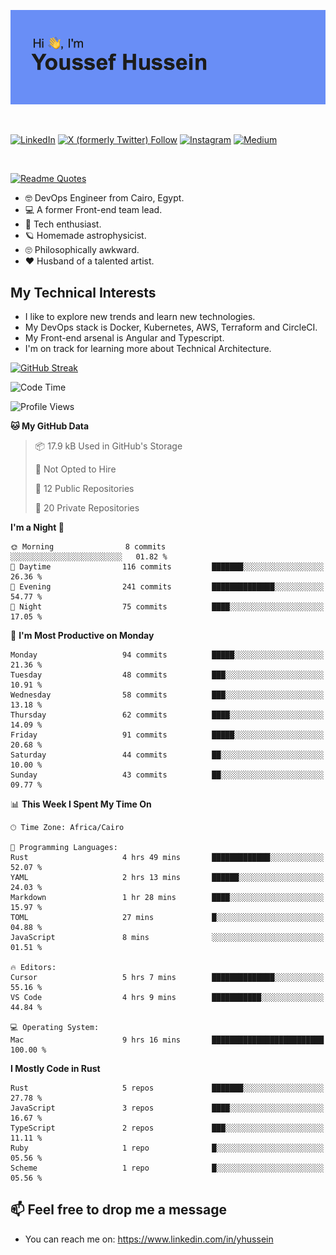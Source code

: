 [![Youssef's GitHub Banner](./assets/youssef-hussein.png)](https://github.com/yorki404)

</br>

[![LinkedIn](https://img.shields.io/badge/linkedin-%230077B5.svg?style=for-the-badge&logo=linkedin&logoColor=white)](https://www.linkedin.com/in/yhussein/)
[![X (formerly Twitter) Follow](https://img.shields.io/twitter/follow/devqikHQ?style=for-the-badge&logo=X&logoColor=White&labelColor=White)](https://twitter.com/devqikHQ)
[![Instagram](https://img.shields.io/badge/devqik-E4405F?style=for-the-badge&logo=Instagram&logoColor=white)](https://instagram.com/devqik)
[![Medium](https://img.shields.io/badge/Medium-12100E?style=for-the-badge&logo=medium&logoColor=white)](https://medium.com/@devqik)

</br>

[![Readme Quotes](https://quotes-github-readme.vercel.app/api?type=horizontal&theme=dark)](https://github.com/piyushsuthar/github-readme-quotes)

- :nerd_face: DevOps Engineer from Cairo, Egypt.
- :computer: A former Front-end team lead.
- :satellite: Tech enthusiast.
- :ringed_planet: Homemade astrophysicist.
- :roll_eyes: Philosophically awkward.
- :heart: Husband of a talented artist.

## My Technical Interests

- I like to explore new trends and learn new technologies.
- My DevOps stack is Docker, Kubernetes, AWS, Terraform and CircleCI.
- My Front-end arsenal is Angular and Typescript.
- I'm on track for learning more about Technical Architecture.

[![GitHub Streak](https://streak-stats.demolab.com/?user=devqik&theme=dark)](https://git.io/streak-stats)

<!--START_SECTION:waka-->
![Code Time](http://img.shields.io/badge/Code%20Time-898%20hrs%2040%20mins-blue)

![Profile Views](http://img.shields.io/badge/Profile%20Views-0-blue)

**🐱 My GitHub Data** 

> 📦 17.9 kB Used in GitHub's Storage 
 > 
> 🚫 Not Opted to Hire
 > 
> 📜 12 Public Repositories 
 > 
> 🔑 20 Private Repositories 
 > 
**I'm a Night 🦉** 

```text
🌞 Morning                8 commits           ░░░░░░░░░░░░░░░░░░░░░░░░░   01.82 % 
🌆 Daytime                116 commits         ███████░░░░░░░░░░░░░░░░░░   26.36 % 
🌃 Evening                241 commits         ██████████████░░░░░░░░░░░   54.77 % 
🌙 Night                  75 commits          ████░░░░░░░░░░░░░░░░░░░░░   17.05 % 
```
📅 **I'm Most Productive on Monday** 

```text
Monday                   94 commits          █████░░░░░░░░░░░░░░░░░░░░   21.36 % 
Tuesday                  48 commits          ███░░░░░░░░░░░░░░░░░░░░░░   10.91 % 
Wednesday                58 commits          ███░░░░░░░░░░░░░░░░░░░░░░   13.18 % 
Thursday                 62 commits          ████░░░░░░░░░░░░░░░░░░░░░   14.09 % 
Friday                   91 commits          █████░░░░░░░░░░░░░░░░░░░░   20.68 % 
Saturday                 44 commits          ██░░░░░░░░░░░░░░░░░░░░░░░   10.00 % 
Sunday                   43 commits          ██░░░░░░░░░░░░░░░░░░░░░░░   09.77 % 
```


📊 **This Week I Spent My Time On** 

```text
🕑︎ Time Zone: Africa/Cairo

💬 Programming Languages: 
Rust                     4 hrs 49 mins       █████████████░░░░░░░░░░░░   52.07 % 
YAML                     2 hrs 13 mins       ██████░░░░░░░░░░░░░░░░░░░   24.03 % 
Markdown                 1 hr 28 mins        ████░░░░░░░░░░░░░░░░░░░░░   15.97 % 
TOML                     27 mins             █░░░░░░░░░░░░░░░░░░░░░░░░   04.88 % 
JavaScript               8 mins              ░░░░░░░░░░░░░░░░░░░░░░░░░   01.51 % 

🔥 Editors: 
Cursor                   5 hrs 7 mins        ██████████████░░░░░░░░░░░   55.16 % 
VS Code                  4 hrs 9 mins        ███████████░░░░░░░░░░░░░░   44.84 % 

💻 Operating System: 
Mac                      9 hrs 16 mins       █████████████████████████   100.00 % 
```

**I Mostly Code in Rust** 

```text
Rust                     5 repos             ███████░░░░░░░░░░░░░░░░░░   27.78 % 
JavaScript               3 repos             ████░░░░░░░░░░░░░░░░░░░░░   16.67 % 
TypeScript               2 repos             ███░░░░░░░░░░░░░░░░░░░░░░   11.11 % 
Ruby                     1 repo              █░░░░░░░░░░░░░░░░░░░░░░░░   05.56 % 
Scheme                   1 repo              █░░░░░░░░░░░░░░░░░░░░░░░░   05.56 % 
```




<!--END_SECTION:waka-->

## 📫 Feel free to drop me a message
- You can reach me on: https://www.linkedin.com/in/yhussein
